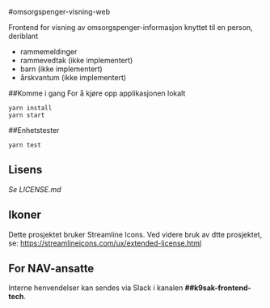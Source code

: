 #omsorgspenger-visning-web

Frontend for visning av omsorgspenger-informasjon knyttet til en person, deriblant
- rammemeldinger
- rammevedtak (ikke implementert)
- barn (ikke implementert)
- årskvantum (ikke implementert)

##Komme i gang
For å kjøre opp applikasjonen lokalt
````
yarn install
yarn start
````

##Enhetstester
````
yarn test
````

## Lisens
*Se LICENSE.md*

## Ikoner
Dette prosjektet bruker Streamline Icons. Ved videre bruk av dtte prosjektet, se: https://streamlineicons.com/ux/extended-license.html

## For NAV-ansatte
Interne henvendelser kan sendes via Slack i kanalen **##k9sak-frontend-tech**.
